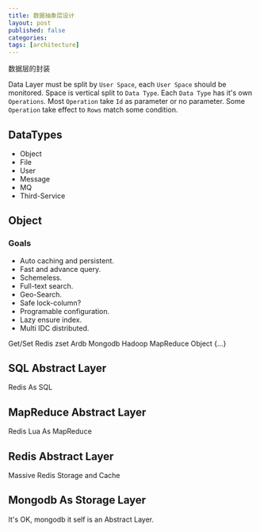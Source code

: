 ```yaml
---
title: 数据抽象层设计
layout: post
published: false
categories:
tags: [architecture]
---
```


数据层的封装

Data Layer must be split by `User Space`, each `User Space` should be monitored.
Space is vertical split to `Data Type`. Each `Data Type` has it's own `Operations`.
Most `Operation` take `Id` as parameter or no parameter.
Some `Operation` take effect to `Rows` match some condition.

## DataTypes

* Object
* File
* User
* Message
* MQ
* Third-Service

## Object

### Goals

* Auto caching and persistent.
* Fast and advance query.
* Schemeless.
* Full-text search.
* Geo-Search.
* Safe lock-column?
* Programable configuration.
* Lazy ensure index.
* Multi IDC distributed.

Get/Set
Redis zset
Ardb
Mongodb
Hadoop MapReduce
Object {...}

## SQL Abstract Layer
Redis As SQL

## MapReduce Abstract Layer
Redis Lua As MapReduce

## Redis Abstract Layer
Massive Redis Storage and Cache

## Mongodb As Storage Layer
It's OK, mongodb it self is an Abstract Layer.
